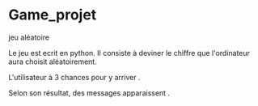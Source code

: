 # Game_projet
jeu aléatoire


Le jeu est ecrit en python. Il consiste à deviner le chiffre que l'ordinateur aura choisit aléatoirement.

L'utilisateur à 3 chances pour y arriver .

Selon son résultat, des messages apparaissent .
